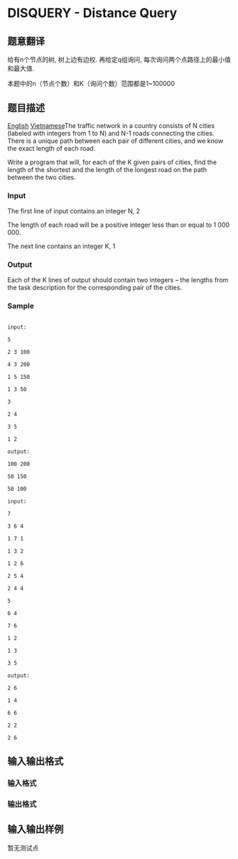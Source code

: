 # DISQUERY - Distance Query

## 题意翻译

给有n个节点的树, 树上边有边权. 再给定q组询问, 每次询问两个点路径上的最小值和最大值.

本题中的n（节点个数）和K（询问个数）范围都是1~100000

## 题目描述

 [English](/problems/DISQUERY/en/) [Vietnamese](/problems/DISQUERY/vn/)The traffic network in a country consists of N cities (labeled with integers from 1 to N) and N-1 roads connecting the cities. There is a unique path between each pair of different cities, and we know the exact length of each road.

Write a program that will, for each of the K given pairs of cities, find the length of the shortest and the length of the longest road on the path between the two cities.

### Input

The first line of input contains an integer N, 2

The length of each road will be a positive integer less than or equal to 1 000 000.

The next line contains an integer K, 1

### Output

Each of the K lines of output should contain two integers – the lengths from the task description for the corresponding pair of the cities.

### Sample

```

input:

5

2 3 100

4 3 200

1 5 150

1 3 50

3

2 4

3 5

1 2

output:

100 200

50 150

50 100

input:

7

3 6 4

1 7 1

1 3 2

1 2 6

2 5 4

2 4 4

5

6 4

7 6

1 2

1 3

3 5

output:

2 6

1 4

6 6

2 2

2 6

```

## 输入输出格式

### 输入格式

### 输出格式

## 输入输出样例

暂无测试点

